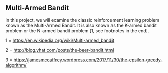 ## Multi-Armed Bandit ##

In this project, we will examine the classic reinforcement learning problem known as the Multi-Armed Bandit. It is also known as the K-armed bandit problem or the N-armed bandit problem [1, see footnotes in the end].






1 = https://en.wikipedia.org/wiki/Multi-armed_bandit 

2 = http://blog.yhat.com/posts/the-beer-bandit.html 

3 = https://jamesmccaffrey.wordpress.com/2017/11/30/the-epsilon-greedy-algorithm/






